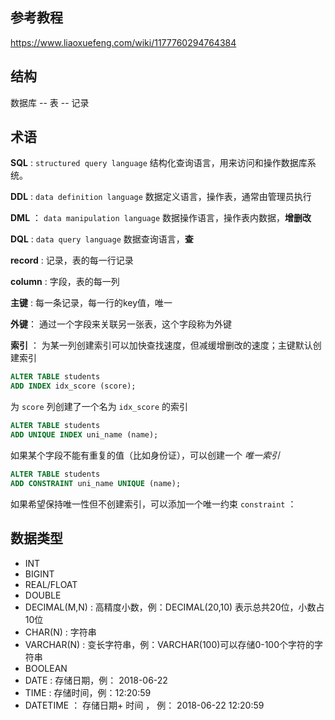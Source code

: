 ## 参考教程

https://www.liaoxuefeng.com/wiki/1177760294764384

## 结构

数据库 -- 表 -- 记录

## 术语

**SQL** : `structured query language` 结构化查询语言，用来访问和操作数据库系统。

**DDL** : `data definition language` 数据定义语言，操作表，通常由管理员执行

**DML** ： `data manipulation language` 数据操作语言，操作表内数据，**增删改** 

**DQL** : `data query language` 数据查询语言，**查**

**record** : 记录，表的每一行记录

**column** : 字段，表的每一列

**主键** : 每一条记录，每一行的key值，唯一

**外键**： 通过一个字段来关联另一张表，这个字段称为外键

**索引** ： 为某一列创建索引可以加快查找速度，但减缓增删改的速度；主键默认创建索引

```sql
ALTER TABLE students
ADD INDEX idx_score (score);
```

为 `score` 列创建了一个名为 `idx_score` 的索引

```sql
ALTER TABLE students
ADD UNIQUE INDEX uni_name (name);
```

如果某个字段不能有重复的值（比如身份证），可以创建一个 *唯一索引*

```sql
ALTER TABLE students
ADD CONSTRAINT uni_name UNIQUE (name);
```

如果希望保持唯一性但不创建索引，可以添加一个唯一约束 `constraint` ：


## 数据类型

-   INT 
-   BIGINT 
-   REAL/FLOAT 
-   DOUBLE 
-   DECIMAL(M,N) : 高精度小数，例：DECIMAL(20,10) 表示总共20位，小数占10位
-   CHAR(N) : 字符串
-   VARCHAR(N) : 变长字符串，例：VARCHAR(100)可以存储0-100个字符的字符串
-   BOOLEAN
-   DATE : 存储日期，例： 2018-06-22
-   TIME : 存储时间，例：12:20:59
-   DATETIME ： 存储日期+ 时间 ， 例： 2018-06-22 12:20:59

